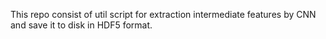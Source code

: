 This repo consist of util script for extraction intermediate features by CNN
and save it to disk in HDF5 format.
